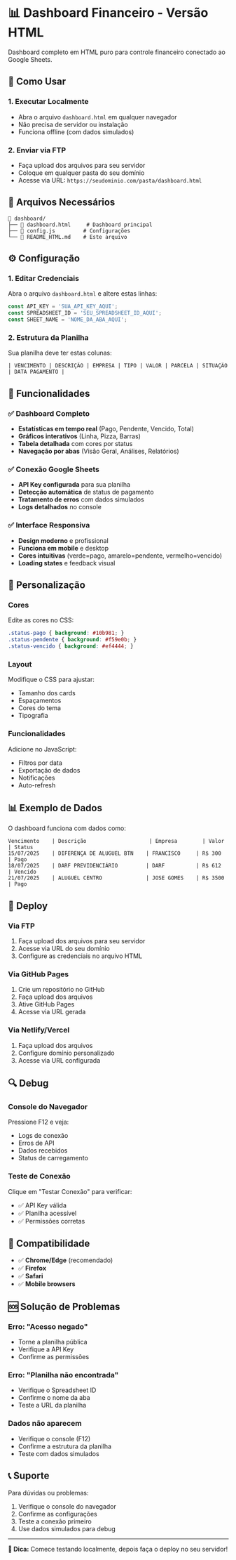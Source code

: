 # 📊 Dashboard Financeiro - Versão HTML

Dashboard completo em HTML puro para controle financeiro conectado ao Google Sheets.

## 🚀 Como Usar

### 1. **Executar Localmente**
- Abra o arquivo `dashboard.html` em qualquer navegador
- Não precisa de servidor ou instalação
- Funciona offline (com dados simulados)

### 2. **Enviar via FTP**
- Faça upload dos arquivos para seu servidor
- Coloque em qualquer pasta do seu domínio
- Acesse via URL: `https://seudominio.com/pasta/dashboard.html`

## 📁 Arquivos Necessários

```
📁 dashboard/
├── 📄 dashboard.html     # Dashboard principal
├── 📄 config.js         # Configurações
└── 📄 README_HTML.md    # Este arquivo
```

## ⚙️ Configuração

### 1. **Editar Credenciais**
Abra o arquivo `dashboard.html` e altere estas linhas:

```javascript
const API_KEY = 'SUA_API_KEY_AQUI';
const SPREADSHEET_ID = 'SEU_SPREADSHEET_ID_AQUI';
const SHEET_NAME = 'NOME_DA_ABA_AQUI';
```

### 2. **Estrutura da Planilha**
Sua planilha deve ter estas colunas:
```
| VENCIMENTO | DESCRIÇÃO | EMPRESA | TIPO | VALOR | PARCELA | SITUAÇÃO | DATA PAGAMENTO |
```

## 🎯 Funcionalidades

### ✅ **Dashboard Completo**
- **Estatísticas em tempo real** (Pago, Pendente, Vencido, Total)
- **Gráficos interativos** (Linha, Pizza, Barras)
- **Tabela detalhada** com cores por status
- **Navegação por abas** (Visão Geral, Análises, Relatórios)

### ✅ **Conexão Google Sheets**
- **API Key configurada** para sua planilha
- **Detecção automática** de status de pagamento
- **Tratamento de erros** com dados simulados
- **Logs detalhados** no console

### ✅ **Interface Responsiva**
- **Design moderno** e profissional
- **Funciona em mobile** e desktop
- **Cores intuitivas** (verde=pago, amarelo=pendente, vermelho=vencido)
- **Loading states** e feedback visual

## 🔧 Personalização

### **Cores**
Edite as cores no CSS:
```css
.status-pago { background: #10b981; }
.status-pendente { background: #f59e0b; }
.status-vencido { background: #ef4444; }
```

### **Layout**
Modifique o CSS para ajustar:
- Tamanho dos cards
- Espaçamentos
- Cores do tema
- Tipografia

### **Funcionalidades**
Adicione no JavaScript:
- Filtros por data
- Exportação de dados
- Notificações
- Auto-refresh

## 📊 Exemplo de Dados

O dashboard funciona com dados como:
```
Vencimento    | Descrição                    | Empresa        | Valor   | Status
15/07/2025    | DIFERENÇA DE ALUGUEL BTN    | FRANCISCO     | R$ 300  | Pago
18/07/2025    | DARF PREVIDENCIÁRIO         | DARF          | R$ 612  | Vencido
21/07/2025    | ALUGUEL CENTRO              | JOSE GOMES    | R$ 3500 | Pago
```

## 🚀 Deploy

### **Via FTP**
1. Faça upload dos arquivos para seu servidor
2. Acesse via URL do seu domínio
3. Configure as credenciais no arquivo HTML

### **Via GitHub Pages**
1. Crie um repositório no GitHub
2. Faça upload dos arquivos
3. Ative GitHub Pages
4. Acesse via URL gerada

### **Via Netlify/Vercel**
1. Faça upload dos arquivos
2. Configure domínio personalizado
3. Acesse via URL configurada

## 🔍 Debug

### **Console do Navegador**
Pressione F12 e veja:
- Logs de conexão
- Erros de API
- Dados recebidos
- Status de carregamento

### **Teste de Conexão**
Clique em "Testar Conexão" para verificar:
- ✅ API Key válida
- ✅ Planilha acessível
- ✅ Permissões corretas

## 📱 Compatibilidade

- ✅ **Chrome/Edge** (recomendado)
- ✅ **Firefox**
- ✅ **Safari**
- ✅ **Mobile browsers**

## 🆘 Solução de Problemas

### **Erro: "Acesso negado"**
- Torne a planilha pública
- Verifique a API Key
- Confirme as permissões

### **Erro: "Planilha não encontrada"**
- Verifique o Spreadsheet ID
- Confirme o nome da aba
- Teste a URL da planilha

### **Dados não aparecem**
- Verifique o console (F12)
- Confirme a estrutura da planilha
- Teste com dados simulados

## 📞 Suporte

Para dúvidas ou problemas:
1. Verifique o console do navegador
2. Confirme as configurações
3. Teste a conexão primeiro
4. Use dados simulados para debug

---

**🎯 Dica:** Comece testando localmente, depois faça o deploy no seu servidor! 